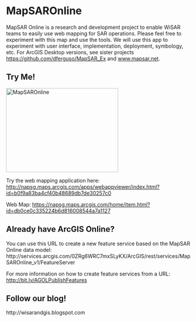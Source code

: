 # MapSAROnline
MapSAR Online is a research and development project to enable WiSAR teams to easily use web mapping for SAR operations. Please feel free to experiment with this map and use the tools. We will use this app to experiment with user interface, implementation, deployment, symbology, etc. For ArcGIS Desktop versions, see sister projects https://github.com/dferguso/MapSAR_Ex and www.mapsar.net.

<html>
<body>

<h2>Try Me!</h2>
<img src="http://napsg.maps.arcgis.com/sharing/rest/content/items/9f1598f3742b4b5b80312255e6e534e6/data" alt="MapSAROnline" style="width:304px;height:228px;">

</body>
</html>

Try the web mapping application here: http://napsg.maps.arcgis.com/apps/webappviewer/index.html?id=b0f9a83ba4cf40b48689db7de30257c0

Web Map: https://napsg.maps.arcgis.com/home/item.html?id=db0ce0c335224b6d816008544a7a1127

<h2>Already have ArcGIS Online? </h2>
You can use this URL to create a new feature service based on the MapSAR Online data model: http://services.arcgis.com/0ZRg6WRC7mxSLyKX/ArcGIS/rest/services/MapSAROnline_v1/FeatureServer

For more information on how to create feature services from a URL: http://bit.ly/AGOLPublishFeatures

<h2>Follow our blog!  </h2>
http://wisarandgis.blogspot.com


